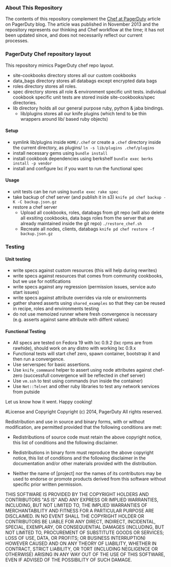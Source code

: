 ### About This Repository

The contents of this repository complement the [Chef at PagerDuty](https://www.pagerduty.com/blog/chef-at-pagerduty/) article on PagerDuty blog. The article was published in November 2013 and the repository represents our thinking and Chef workflow at the time; it has not been updated since, and does not necessarily reflect our current processes.

### PagerDuty Chef repository layout

This repository mimics PagerDuty chef repo layout.

- site-cookbooks directory stores all our custom cookbooks
- data_bags directory stores all databags except encrypted data bags
- roles directory stores all roles.
- spec directory stores all role & environment specific unit tests. individual cookbook specific unit tests are stored inside site-cookbooks<cookbook name>/spec directories.
- lib directory holds all our general purpose ruby, python & jaba bindings.
  -  lib/plugins stores all our knife plugins (which tend to be thin wrappers around lib/ based ruby objects)

#### Setup
- symlink lib/plugins inside ```HOME/.chef``` or create a ```.chef``` directory inside the current directory, as plugins/
  ```ln -s lib/plugins .chef/plugins```
- install necessary gems using ```bundle install```
- install cookbook dependencies using berkshelf ```bundle exec berks install -p vendor```
- install and configure lxc if you want to run the functional spec


#### Usage
- unit tests can be run using ```bundle exec rake spec```
- take backup of chef server (and publish it in s3)
  ```knife pd chef backup -K -C backup.json.gz```
- restore a chef server
  - Upload all cookbooks, roles, databags from git repo (will also delete all exsiting cookbooks, data bags roles from the server that are already maintained inside the git repo) 
  ```./restore_chef.sh ```
  - Recreate all nodes, clients, databags
  ```knife pd chef restore -f backup.json.gz```

### Testing
#### Unit testing
- write specs against custom resources (this will help during rewrites)
- write specs against resources that comes from community cookbooks, but we use for notifications
- write specs against any regression (permission issues, service auto start issues)
- write specs against attribute overrides via role or environments
- gather shared asserts using ```shared_examples``` so that they can be reused in recipe, roles and environments testing
- do not use memoized runner where fresh convergence is necessary (e.g. asserts against same attribute with diffent values)

#### Functional Testing
- All specs are tested on Fedora 19 with lxc 0.9.2 (lxc rpms are from rawhide), should work on any distro with working lxc 0.9.x
- Functional tests will start chef zero, spawn container, bootstrap it and then run a convergence.
- Use serverspec for basic assertions.
- Use ```knife_commmand``` helper to assert using node attributes against chef-zero (successfull convergence will be reflected in chef server)
- Use ```vm.ssh``` to test using commands (run inside the container)
- Use ``Net::Telnet`` and other ruby libraries to test any network services from putside

Let us know how it went. Happy cooking!

#License and Copyright
Copyright (c) 2014, PagerDuty
All rights reserved.

Redistribution and use in source and binary forms, with or without modification, are permitted provided that the following conditions are met:

* Redistributions of source code must retain the above copyright notice, this list of conditions and the following disclaimer.

* Redistributions in binary form must reproduce the above copyright notice, this list of conditions and the following disclaimer in the documentation and/or other materials provided with the distribution.

* Neither the name of [project] nor the names of its contributors may be used to endorse or promote products derived from this software without specific prior written permission.

THIS SOFTWARE IS PROVIDED BY THE COPYRIGHT HOLDERS AND CONTRIBUTORS "AS IS" AND ANY EXPRESS OR IMPLIED WARRANTIES, INCLUDING, BUT NOT LIMITED TO, THE IMPLIED WARRANTIES OF MERCHANTABILITY AND FITNESS FOR A PARTICULAR PURPOSE ARE DISCLAIMED. IN NO EVENT SHALL THE COPYRIGHT HOLDER OR CONTRIBUTORS BE LIABLE FOR ANY DIRECT, INDIRECT, INCIDENTAL, SPECIAL, EXEMPLARY, OR CONSEQUENTIAL DAMAGES (INCLUDING, BUT NOT LIMITED TO, PROCUREMENT OF SUBSTITUTE GOODS OR SERVICES; LOSS OF USE, DATA, OR PROFITS; OR BUSINESS INTERRUPTION) HOWEVER CAUSED AND ON ANY THEORY OF LIABILITY, WHETHER IN CONTRACT, STRICT LIABILITY, OR TORT (INCLUDING NEGLIGENCE OR OTHERWISE) ARISING IN ANY WAY OUT OF THE USE OF THIS SOFTWARE, EVEN IF ADVISED OF THE POSSIBILITY OF SUCH DAMAGE.

